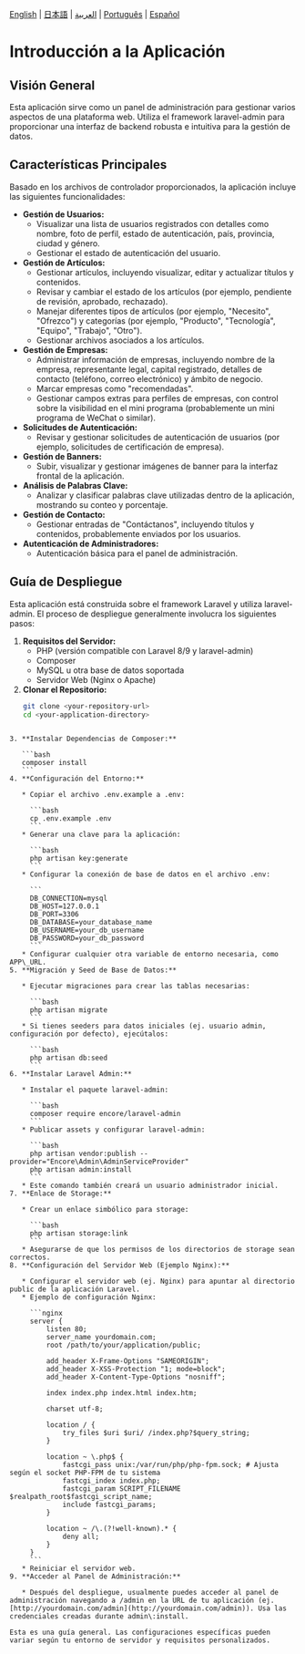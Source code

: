 
[English](README.md) | [日本語](README-jp.md) | [العربية](README-ar.md) | [Português](README-pt.md) | [Español](README-es.md)

# Introducción a la Aplicación

## Visión General

Esta aplicación sirve como un panel de administración para gestionar varios aspectos de una plataforma web. Utiliza el framework laravel-admin para proporcionar una interfaz de backend robusta e intuitiva para la gestión de datos.

## Características Principales

Basado en los archivos de controlador proporcionados, la aplicación incluye las siguientes funcionalidades:

* **Gestión de Usuarios:**  
  * Visualizar una lista de usuarios registrados con detalles como nombre, foto de perfil, estado de autenticación, país, provincia, ciudad y género.  
  * Gestionar el estado de autenticación del usuario.  
* **Gestión de Artículos:**  
  * Gestionar artículos, incluyendo visualizar, editar y actualizar títulos y contenidos.  
  * Revisar y cambiar el estado de los artículos (por ejemplo, pendiente de revisión, aprobado, rechazado).  
  * Manejar diferentes tipos de artículos (por ejemplo, "Necesito", "Ofrezco") y categorías (por ejemplo, "Producto", "Tecnología", "Equipo", "Trabajo", "Otro").  
  * Gestionar archivos asociados a los artículos.  
* **Gestión de Empresas:**  
  * Administrar información de empresas, incluyendo nombre de la empresa, representante legal, capital registrado, detalles de contacto (teléfono, correo electrónico) y ámbito de negocio.  
  * Marcar empresas como "recomendadas".  
  * Gestionar campos extras para perfiles de empresas, con control sobre la visibilidad en el mini programa (probablemente un mini programa de WeChat o similar).  
* **Solicitudes de Autenticación:**  
  * Revisar y gestionar solicitudes de autenticación de usuarios (por ejemplo, solicitudes de certificación de empresa).  
* **Gestión de Banners:**  
  * Subir, visualizar y gestionar imágenes de banner para la interfaz frontal de la aplicación.  
* **Análisis de Palabras Clave:**  
  * Analizar y clasificar palabras clave utilizadas dentro de la aplicación, mostrando su conteo y porcentaje.  
* **Gestión de Contacto:**  
  * Gestionar entradas de "Contáctanos", incluyendo títulos y contenidos, probablemente enviados por los usuarios.  
* **Autenticación de Administradores:**  
  * Autenticación básica para el panel de administración.

## Guía de Despliegue

Esta aplicación está construida sobre el framework Laravel y utiliza laravel-admin. El proceso de despliegue generalmente involucra los siguientes pasos:

1. **Requisitos del Servidor:**  
   * PHP (versión compatible con Laravel 8/9 y laravel-admin)  
   * Composer  
   * MySQL u otra base de datos soportada  
   * Servidor Web (Nginx o Apache)  
2. **Clonar el Repositorio:**  
   ```bash
   git clone <your-repository-url>
   cd <your-application-directory>
````

3. **Instalar Dependencias de Composer:**

   ```bash
   composer install
   ```
4. **Configuración del Entorno:**

   * Copiar el archivo .env.example a .env:

     ```bash
     cp .env.example .env
     ```
   * Generar una clave para la aplicación:

     ```bash
     php artisan key:generate
     ```
   * Configurar la conexión de base de datos en el archivo .env:

     ```
     DB_CONNECTION=mysql
     DB_HOST=127.0.0.1
     DB_PORT=3306
     DB_DATABASE=your_database_name
     DB_USERNAME=your_db_username
     DB_PASSWORD=your_db_password
     ```
   * Configurar cualquier otra variable de entorno necesaria, como APP\_URL.
5. **Migración y Seed de Base de Datos:**

   * Ejecutar migraciones para crear las tablas necesarias:

     ```bash
     php artisan migrate
     ```
   * Si tienes seeders para datos iniciales (ej. usuario admin, configuración por defecto), ejecútalos:

     ```bash
     php artisan db:seed
     ```
6. **Instalar Laravel Admin:**

   * Instalar el paquete laravel-admin:

     ```bash
     composer require encore/laravel-admin
     ```
   * Publicar assets y configurar laravel-admin:

     ```bash
     php artisan vendor:publish --provider="Encore\Admin\AdminServiceProvider"
     php artisan admin:install
     ```
   * Este comando también creará un usuario administrador inicial.
7. **Enlace de Storage:**

   * Crear un enlace simbólico para storage:

     ```bash
     php artisan storage:link
     ```
   * Asegurarse de que los permisos de los directorios de storage sean correctos.
8. **Configuración del Servidor Web (Ejemplo Nginx):**

   * Configurar el servidor web (ej. Nginx) para apuntar al directorio public de la aplicación Laravel.
   * Ejemplo de configuración Nginx:

     ```nginx
     server {
         listen 80;
         server_name yourdomain.com;
         root /path/to/your/application/public;

         add_header X-Frame-Options "SAMEORIGIN";
         add_header X-XSS-Protection "1; mode=block";
         add_header X-Content-Type-Options "nosniff";

         index index.php index.html index.htm;

         charset utf-8;

         location / {
             try_files $uri $uri/ /index.php?$query_string;
         }

         location ~ \.php$ {
             fastcgi_pass unix:/var/run/php/php-fpm.sock; # Ajusta según el socket PHP-FPM de tu sistema
             fastcgi_index index.php;
             fastcgi_param SCRIPT_FILENAME $realpath_root$fastcgi_script_name;
             include fastcgi_params;
         }

         location ~ /\.(?!well-known).* {
             deny all;
         }
     }
     ```
   * Reiniciar el servidor web.
9. **Acceder al Panel de Administración:**

   * Después del despliegue, usualmente puedes acceder al panel de administración navegando a /admin en la URL de tu aplicación (ej. [http://yourdomain.com/admin](http://yourdomain.com/admin)). Usa las credenciales creadas durante admin\:install.

Esta es una guía general. Las configuraciones específicas pueden variar según tu entorno de servidor y requisitos personalizados.

 
